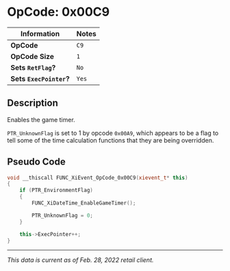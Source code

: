 # OpCode: 0x00C9

| Information               | Notes |
|---                        |---    |
| **OpCode**                | `C9`  |
| **OpCode Size**           | `1`   |
| **Sets `RetFlag`?**       | `No`  |
| **Sets `ExecPointer`?**   | `Yes` |

## Description

Enables the game timer.

`PTR_UnknownFlag` is set to 1 by opcode `0x00A9`, which appears to be a flag to tell some of the time calculation functions that they are being overridden.

## Pseudo Code

```cpp
void __thiscall FUNC_XiEvent_OpCode_0x00C9(xievent_t* this)
{
    if (PTR_EnvironmentFlag)
    {
        FUNC_XiDateTime_EnableGameTimer();

        PTR_UnknownFlag = 0;
    }

    this->ExecPointer++;
}
```

---

_This data is current as of Feb. 28, 2022 retail client._